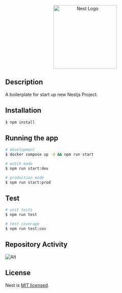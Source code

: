 <p align="center">
  <a href="http://nestjs.com/" target="blank"><img src="https://nestjs.com/img/logo-small.svg" width="200" alt="Nest Logo" /></a>
</p>

[circleci-image]: https://img.shields.io/circleci/build/github/nestjs/nest/master?token=abc123def456
[circleci-url]: https://circleci.com/gh/nestjs/nest

## Description

A boilerplate for start up new Nestjs Project.

## Installation

```bash
$ npm install
```

## Running the app

```bash
# development
$ docker compose up -d && npm run start

# watch mode
$ npm run start:dev

# production mode
$ npm run start:prod
```

## Test

```bash
# unit tests
$ npm run test

# test coverage
$ npm run test:cov
```

## Repository Activity
![Alt](https://repobeats.axiom.co/api/embed/1929095ae8b4fb2d5d5dbc561ad4e906db6dd2b7.svg "Repobeats analytics image")

## License

Nest is [MIT licensed](LICENSE).
